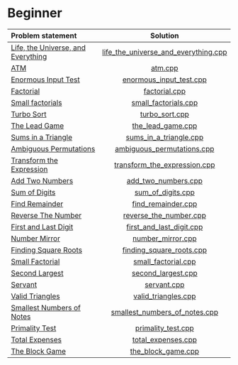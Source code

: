 # Beginner

|           Problem statement            |                 Solution                 |
|:---------------------------------------|:----------------------------------------:|
| [Life, the Universe, and Everything][] | [life_the_universe_and_everything.cpp][] |
| [ATM][]                                | [atm.cpp][]                              |
| [Enormous Input Test][]                | [enormous_input_test.cpp][]              |
| [Factorial][]                          | [factorial.cpp][]                        |
| [Small factorials][]                   | [small_factorials.cpp][]                 |
| [Turbo Sort][]                         | [turbo_sort.cpp][]                       |
| [The Lead Game][]                      | [the_lead_game.cpp][]                    |
| [Sums in a Triangle][]                 | [sums_in_a_triangle.cpp][]               |
| [Ambiguous Permutations][]             | [ambiguous_permutations.cpp][]           |
| [Transform the Expression][]           | [transform_the_expression.cpp][]         |
| [Add Two Numbers][]                    | [add_two_numbers.cpp][]                  |
| [Sum of Digits][]                      | [sum_of_digits.cpp][]                    |
| [Find Remainder][]                     | [find_remainder.cpp][]                   |
| [Reverse The Number][]                 | [reverse_the_number.cpp][]               |
| [First and Last Digit][]               | [first_and_last_digit.cpp][]             |
| [Number Mirror][]                      | [number_mirror.cpp][]                    |
| [Finding Square Roots][]               | [finding_square_roots.cpp][]             |
| [Small Factorial][]                    | [small_factorial.cpp][]                  |
| [Second Largest][]                     | [second_largest.cpp][]                   |
| [Servant][]                            | [servant.cpp][]                          |
| [Valid Triangles][]                    | [valid_triangles.cpp][]                  |
| [Smallest Numbers of Notes][]          | [smallest_numbers_of_notes.cpp][]        |
| [Primality Test][]                     | [primality_test.cpp][]                   |
| [Total Expenses][]                     | [total_expenses.cpp][]                   |
| [The Block Game][]                     | [the_block_game.cpp][]                   |

[Life, the Universe, and Everything]: https://www.codechef.com/problems/TEST
[ATM]:                                https://www.codechef.com/problems/HS08TEST
[Enormous Input Test]:                https://www.codechef.com/problems/INTEST
[Factorial]:                          https://www.codechef.com/problems/FCTRL
[Small factorials]:                   https://www.codechef.com/problems/FCTRL2
[Turbo Sort]:                         https://www.codechef.com/problems/TSORT
[The Lead Game]:                      https://www.codechef.com/problems/TLG
[Sums in a Triangle]:                 https://www.codechef.com/problems/SUMTRIAN
[Transform the Expression]:           https://www.codechef.com/problems/ONP
[Ambiguous Permutations]:             https://www.codechef.com/problems/PERMUT2
[Add Two Numbers]:                    https://www.codechef.com/problems/FLOW001
[Sum of Digits]:                      https://www.codechef.com/problems/FLOW006
[Find Remainder]:                     https://www.codechef.com/problems/FLOW002
[Reverse The Number]:                 https://www.codechef.com/problems/FLOW007
[First and Last Digit]:               https://www.codechef.com/problems/FLOW004
[Number Mirror]:                      https://www.codechef.com/problems/START01
[Finding Square Roots]:               https://www.codechef.com/problems/FSQRT
[Small Factorial]:                    https://www.codechef.com/problems/FLOW018
[Second Largest]:                     https://www.codechef.com/problems/FLOW017
[Servant]:                            https://www.codechef.com/problems/FLOW008
[Valid Triangles]:                    https://www.codechef.com/problems/FLOW013
[Smallest Numbers of Notes]:          https://www.codechef.com/problems/FLOW005
[Primality Test]:                     https://www.codechef.com/problems/PRB01
[Total Expenses]:                     https://www.codechef.com/problems/FLOW009
[The Block Game]:                     https://www.codechef.com/problems/PALL01

[life_the_universe_and_everything.cpp]: life_the_universe_and_everything.cpp
[atm.cpp]:                              atm.cpp
[enormous_input_test.cpp]:              enormous_input_test.cpp
[factorial.cpp]:                        factorial.cpp
[small_factorials.cpp]:                 small_factorials.cpp
[turbo_sort.cpp]:                       turbo_sort.cpp
[the_lead_game.cpp]:                    the_lead_game.cpp
[sums_in_a_triangle.cpp]:               sums_in_a_triangle.cpp
[transform_the_expression.cpp]:         transform_the_expression.cpp
[ambiguous_permutations.cpp]:           ambiguous_permutations.cpp
[yet_another_number_game.cpp]:          yet_another_number_game.cpp
[prime_palindromes.cpp]:                prime_palindromes.cpp
[add_two_numbers.cpp]:                  add_two_numbers.cpp
[sum_of_digits.cpp]:                    sum_of_digits.cpp
[find_remainder.cpp]:                   find_remainder.cpp
[reverse_the_number.cpp]:               reverse_the_number.cpp
[first_and_last_digit.cpp]:             first_and_last_digit.cpp
[number_mirror.cpp]:                    number_mirror.cpp
[finding_square_roots.cpp]:             finding_square_roots.cpp
[small_factorial.cpp]:                  small_factorial.cpp
[second_largest.cpp]:                   second_largest.cpp
[servant.cpp]:                          servant.cpp
[valid_triangles.cpp]:                  valid_triangles.cpp
[smallest_numbers_of_notes.cpp]:        smallest_numbers_of_notes.cpp
[primality_test.cpp]:                   primality_test.cpp
[total_expenses.cpp]:                   total_expenses.cpp
[the_block_game.cpp]:                   the_block_game.cpp
